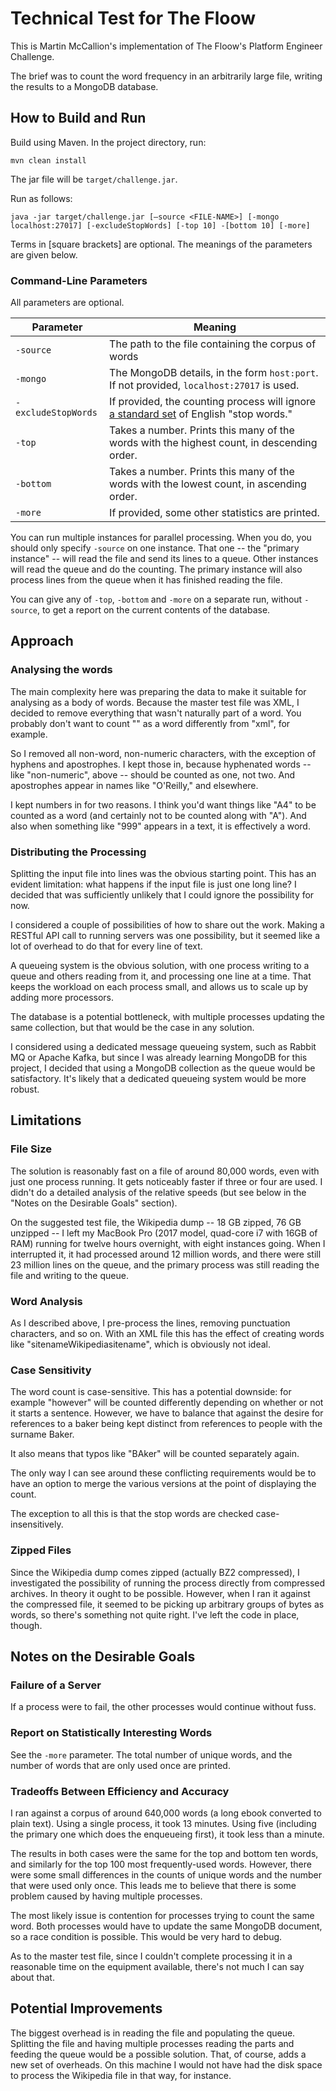 # Technical Test for The Floow

This is Martin McCallion's implementation of The Floow's Platform Engineer Challenge.

The brief was to count the word frequency in an arbitrarily large file, writing the results to a MongoDB database.

## How to Build and Run

Build using Maven. In the project directory, run:

```
mvn clean install
```

The jar file will be `target/challenge.jar`.

Run as follows:

```
java -jar target/challenge.jar [–source <FILE-NAME>] [-mongo localhost:27017] [-excludeStopWords] [-top 10] -[bottom 10] [-more] 
```

Terms in [square brackets] are optional. The meanings of the parameters are given below.

### Command-Line Parameters

All parameters are optional.

| Parameter         | Meaning                                                                                    |
| ----------------- | ------------------------------------------------------------------------------------------ |
| `-source`         | The path to the file containing the corpus of words                                        |
| `-mongo`          | The MongoDB details, in the form `host:port`. If not provided, `localhost:27017` is used.  |
| `-excludeStopWords` | If provided, the counting process will ignore [a standard set](https://gist.github.com/sebleier/554280) of English "stop words."      |
| `-top`              | Takes a number. Prints this many of the words with the highest count, in descending order. |
| `-bottom`           | Takes a number. Prints this many of the words with the lowest count, in ascending order.   |
| `-more`             | If provided, some other statistics are printed.                                            |

You can run multiple instances for parallel processing. When you do, you should only specify `-source` on one instance. That one -- the "primary instance" -- will read the file and send its lines to a queue. Other instances will read the queue and do the counting. The primary instance will also process lines from the queue when it has finished reading the file.

You can give any of `-top`, `-bottom` and `-more` on a separate run, without `-source`, to get a report on the current contents of the database.

## Approach

### Analysing the words

The main complexity here was preparing the data to make it suitable for analysing as a body of words. Because the master test file was XML, I decided to remove everything that wasn't naturally part of a word. You probably don't want to count "<xml>" as a word differently from "xml", for example.

So I removed all non-word, non-numeric characters, with the exception of hyphens and apostrophes. I kept those in, because hyphenated words -- like "non-numeric", above -- should be counted as one, not two. And apostrophes appear in names like "O'Reilly," and elsewhere.

I kept numbers in for two reasons. I think you'd want things like "A4" to be counted as a word (and certainly not to be counted along with "A"). And also when something like "999" appears in a text, it is effectively a word.

### Distributing the Processing

Splitting the input file into lines was the obvious starting point. This has an evident limitation: what happens if the input file is just one long line? I decided that was sufficiently unlikely that I could ignore the possibility for now.

I considered a couple of possibilities of how to share out the work. Making a RESTful API call to running servers was one possibility, but it seemed like a lot of overhead to do that for every line of text.

A queueing system is the obvious solution, with one process writing to a queue and others reading from it, and processing one line at a time. That keeps the workload on each process small, and allows us to scale up by adding more processors.

The database is a potential bottleneck, with multiple processes updating the same collection, but that would be the case in any solution.

I considered using a dedicated message queueing system, such as Rabbit MQ or Apache Kafka, but since I was already learning MongoDB for this project, I decided that using a MongoDB collection as the queue would be satisfactory. It's likely that a dedicated queueing system would be more robust.

## Limitations

### File Size

The solution is reasonably fast on a file of around 80,000 words, even with just one process running. It gets noticeably faster if three or four are used. I didn't do a detailed analysis of the relative speeds (but see below in the "Notes on the Desirable Goals" section).

On the suggested test file, the Wikipedia dump -- 18 GB zipped, 76 GB unzipped -- I left my MacBook Pro (2017 model, quad-core i7 with 16GB of RAM) running for twelve hours overnight, with eight instances going. When I interrupted it, it had processed around 12 million words, and there were still 23 million lines on the queue, and the primary process was still reading the file and writing to the queue.

### Word Analysis

As I described above, I pre-process the lines, removing punctuation characters, and so on. With an XML file this has the effect of creating words like "sitenameWikipediasitename", which is obviously not ideal.

### Case Sensitivity

The word count is case-sensitive. This has a potential downside: for example "however" will be counted differently depending on whether or not it starts a sentence. However, we have to balance that against the desire for references to a baker being kept distinct from references to people with the surname Baker.

It also means that typos like "BAker" will be counted separately again.

The only way I can see around these conflicting requirements would be to have an option to merge the various versions at the point of displaying the count.

The exception to all this is that the stop words are checked case-insensitively.

### Zipped Files

Since the Wikipedia dump comes zipped (actually BZ2 compressed), I investigated the possibility of running the process directly from compressed archives. In theory it ought to be possible. However, when I ran it against the compressed file, it seemed to be picking up arbitrary groups of bytes as words, so there's something not quite right. I've left the code in place, though.

## Notes on the Desirable Goals

### Failure of a Server

If a process were to fail, the other processes would continue without fuss.

### Report on Statistically Interesting Words

See the `-more` parameter. The total number of unique words, and the number of words that are only used once are printed.

### Tradeoffs Between Efficiency and Accuracy

I ran against a corpus of around 640,000 words (a long ebook converted to plain text). Using a single process, it took 13 minutes. Using five (including the primary one which does the enqueueing first), it took less than a minute.

The results in both cases were the same for the top and bottom ten words, and similarly for the top 100 most frequently-used words. However, there were some small differences in the counts of unique words and the number that were used only once. This leads me to believe that there is some problem caused by having multiple processes.

The most likely issue is contention for processes trying to count the same word. Both processes would have to update the same MongoDB document, so a race condition is possible. This would be very hard to debug.

As to the master test file, since I couldn't complete processing it in a reasonable time on the equipment available, there's not much I can say about that.

## Potential Improvements

The biggest overhead is in reading the file and populating the queue. Splitting the file and having multiple processes reading the parts and feeding the queue would be a possible solution. That, of course, adds a new set of overheads. On this machine I would not have had the disk space to process the Wikipedia file in that way, for instance.




